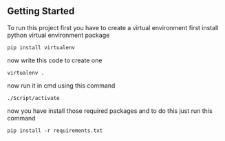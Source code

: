 ## Getting Started
To run this project first you have to create a virtual environment
first install python virtual environment package
```
pip install virtualenv
```
now write this code to create one
```
virtualenv .
```
now run it in cmd using this command
```
./Script/activate
```
now you have install those required packages and to do this just run this command
```
pip install -r requirements.txt
```